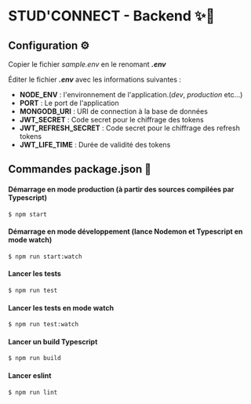 # STUD'CONNECT - Backend ✨🔌

## Configuration ⚙️

Copier le fichier _sample.env_ en le renomant **_.env_**

Éditer le fichier **_.env_** avec les informations suivantes :

* **NODE_ENV** : l'environnement de l'application.(_dev_, _production_ etc...)
* **PORT** : Le port de l'application 
* **MONGODB_URI** : URI de connection à la base de données 
* **JWT_SECRET** : Code secret pour le chiffrage des tokens
* **JWT_REFRESH_SECRET** : Code secret pour le chiffrage des refresh tokens
* **JWT_LIFE_TIME** : Durée de validité des tokens

## Commandes package.json 📜

#### Démarrage en mode production (à partir des sources compilées par Typescript)
```
$ npm start
```

#### Démarrage en mode développement (lance Nodemon et Typescript en mode watch)
```
$ npm run start:watch
```

#### Lancer les tests
```
$ npm run test
```

#### Lancer les tests en mode watch
```
$ npm run test:watch
```

#### Lancer un build Typescript
```
$ npm run build
```
#### Lancer eslint
```
$ npm run lint
```
